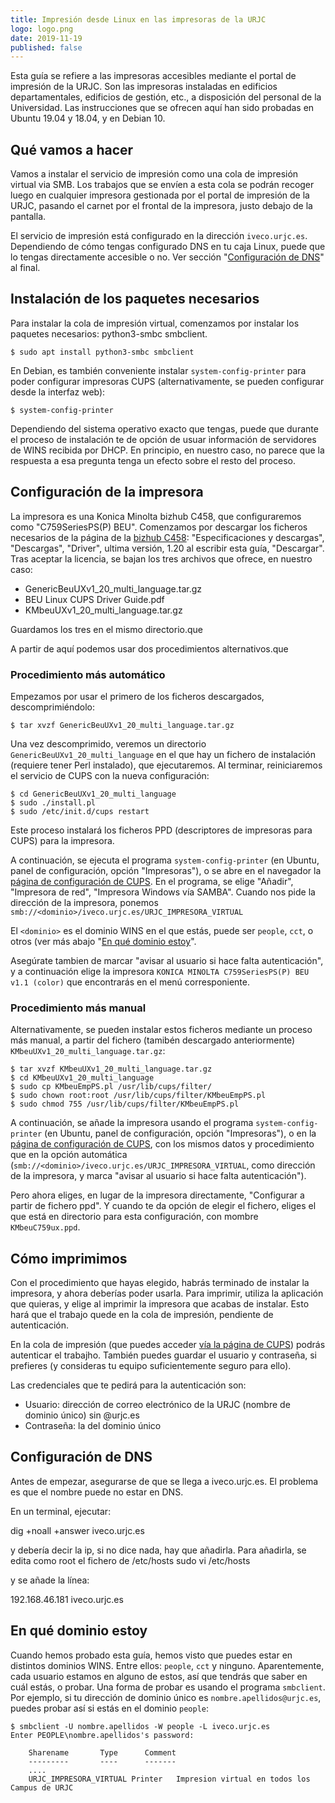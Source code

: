 ```yaml
---
title: Impresión desde Linux en las impresoras de la URJC
logo: logo.png
date: 2019-11-19
published: false
---
```


Esta guía se refiere a las impresoras accesibles mediante el
portal de impresión de la URJC. Son las impresoras instaladas en edificios departamentales,
edificios de gestión, etc., a disposición del personal de la Universidad.
Las instrucciones que se ofrecen aquí han sido probadas en
Ubuntu 19.04 y 18.04, y en Debian 10.

## Qué vamos a hacer

Vamos a instalar el servicio de impresión como una cola
de impresión virtual via SMB.
Los trabajos que se envíen a esta cola se podrán recoger luego
en cualquier impresora gestionada por el portal de impresión de la
URJC, pasando el carnet por el frontal de la impresora,
justo debajo de la pantalla.

El servicio de impresión está configurado en la dirección `iveco.urjc.es`.
Dependiendo de cómo tengas configurado DNS en tu caja Linux,
puede que lo tengas directamente accesible o no. Ver sección
"[Configuración de DNS](#configuracion-dns)" al final.

## Instalación de los paquetes necesarios

Para instalar la cola de impresión virtual, comenzamos por instalar
los paquetes necesarios: python3-smbc smbclient.

```
$ sudo apt install python3-smbc smbclient
```

En Debian, es también conveniente instalar `system-config-printer`
para poder configurar impresoras CUPS (alternativamente,
se pueden configurar desde la interfaz web):

```
$ system-config-printer
```

Dependiendo del sistema operativo exacto que tengas, puede que
durante el proceso de instalación te de opción de usuar
información de servidores de WINS recibida por DHCP.
En principio, en nuestro caso, no parece que la respuesta
a esa pregunta tenga un efecto sobre el resto del proceso.

## Configuración de la impresora

La impresora es una Konica Minolta bizhub C458,
que configuraremos como "C759SeriesPS(P) BEU".
Comenzamos por descargar los ficheros necesarios
de la página de la
[bizhub C458](https://www.konicaminolta.es/es-es/hardware/oficina/bizhub-c458):
"Especificaciones y descargas", "Descargas", "Driver", ultima versión,
1.20 al escribir esta guía, "Descargar". Tras aceptar la licencia,
se bajan los tres archivos que ofrece, en nuestro caso:

* GenericBeuUXv1_20_multi_language.tar.gz
* BEU Linux CUPS Driver Guide.pdf
* KMbeuUXv1_20_multi_language.tar.gz

Guardamos los tres en el mismo directorio.que

A partir de aquí podemos usar dos procedimientos alternativos.que

### Procedimiento más automático

Empezamos por usar el primero de los ficheros descargados, descomprimiéndolo:

```
$ tar xvzf GenericBeuUXv1_20_multi_language.tar.gz
```

Una vez descomprimido, veremos un directorio `GenericBeuUXv1_20_multi_language`
en el que hay un fichero de instalación (requiere tener Perl instalado),
que ejecutaremos. Al terminar, reiniciaremos el servicio de CUPS con la
nueva configuración:

```
$ cd GenericBeuUXv1_20_multi_language
$ sudo ./install.pl
$ sudo /etc/init.d/cups restart
```

Este proceso instalará los ficheros PPD (descriptores de impresoras para CUPS)
para la impresora.

A continuación, se ejecuta el programa `system-config-printer`
(en Ubuntu, panel de configuración, opción "Impresoras"),
o se abre en el navegador la
[página de configuración de CUPS](http://localhost:631/admin).
En el programa, se elige "Añadir", "Impresora de red",
"Impresora Windows vía SAMBA".
Cuando nos pide la dirección de la impresora, ponemos
`smb://<dominio>/iveco.urjc.es/URJC_IMPRESORA_VIRTUAL`

El `<dominio>` es el dominio WINS en el que estás, puede ser
`people`, `cct`, o otros (ver más abajo "[En qué dominio estoy](#dominio)".

Asegúrate tambien de marcar "avisar al usuario si hace falta autenticación",
y a continuación elige la impresora
`KONICA MINOLTA C759SeriesPS(P) BEU v1.1 (color)` que encontrarás
en el menú corresponiente.

### Procedimiento más manual

Alternativamente, se pueden instalar estos ficheros mediante
un proceso más manual, a partir del fichero (tamibén descargado anteriormente)
`KMbeuUXv1_20_multi_language.tar.gz`:

```
$ tar xvzf KMbeuUXv1_20_multi_language.tar.gz
$ cd KMbeuUXv1_20_multi_language
$ sudo cp KMbeuEmpPS.pl /usr/lib/cups/filter/
$ sudo chown root:root /usr/lib/cups/filter/KMbeuEmpPS.pl
$ sudo chmod 755 /usr/lib/cups/filter/KMbeuEmpPS.pl
```

A continuación, se añade la impresora usando el
programa `system-config-printer`
(en Ubuntu, panel de configuración, opción "Impresoras"),
o en la [página de configuración de CUPS](http://localhost:631/admin),
con los mismos datos y procedimiento que en la opción automática
(`smb://<dominio>/iveco.urjc.es/URJC_IMPRESORA_VIRTUAL`, como
dirección de la impresora, y marca
"avisar al usuario si hace falta autenticación").

Pero ahora eliges, en lugar de la impresora directamente,
"Configurar a partir de fichero ppd". Y cuando te da
opción de elegir el fichero, eliges el que está en directorio
para esta configuración, con mombre `KMbeuC759ux.ppd`.

## Cómo imprimimos

Con el procedimiento que hayas elegido, habrás terminado de
instalar la impresora, y ahora deberías poder usarla.
Para imprimir, utiliza la aplicación que quieras, y elige
al imprimir la impresora que acabas de instalar.
Esto hará que el trabajo quede en la cola de impresión,
pendiente de autenticación.

En la cola de impresión (que puedes acceder
[vía la página de CUPS](http://localhost:631))
podrás autenticar el trabajho. También puedes guardar el usuario
y contraseña, si prefieres (y consideras tu equipo suficientemente seguro para ello).

Las credenciales que te pedirá para la autenticación son:

* Usuario: dirección de correo electrónico de la URJC (nombre de dominio único)
sin @urjc.es
* Contraseña: la del dominio único

## <a name="configuracion-dns"></a>Configuración de DNS

Antes de empezar, asegurarse de que se llega a iveco.urjc.es. El problema es que el nombre puede no estar en DNS.

En un terminal, ejecutar:

dig +noall +answer iveco.urjc.es

y debería decir la ip, si no dice nada, hay que añadirla.
Para añadirla, se edita como root el fichero de /etc/hosts
sudo vi /etc/hosts

y se añade la línea:

192.168.46.181 iveco.urjc.es

## <a name="dominio"></a>En qué dominio estoy

Cuando hemos probado esta guía, hemos visto que puedes estar en distintos
dominios WINS. Entre ellos: `people`, `cct` y ninguno.
Aparentemente, cada usuario estamos en alguno de estos, así
que tendrás que saber en cuál estás, o probar.
Una forma de probar es usando el programa `smbclient`.
Por ejemplo, si tu dirección de dominio único es
`nombre.apellidos@urjc.es`, puedes probar así si estás en el
dominio `people`:

```
$ smbclient -U nombre.apellidos -W people -L iveco.urjc.es
Enter PEOPLE\nombre.apellidos's password:

    Sharename       Type      Comment
    ---------       ----      -------
    ....
    URJC_IMPRESORA_VIRTUAL Printer   Impresion virtual en todos los Campus de URJC
```
